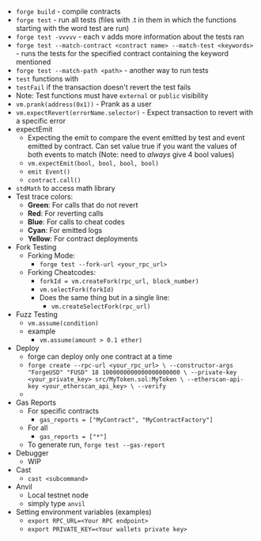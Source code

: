 - `forge build` - compile contracts
- `forge test` - run all tests (files with .t in them in which the functions starting with the word test are run)
- `forge test -vvvvv` - each v adds more information about the tests ran
- `forge test --match-contract <contract name> --match-test <keywords>` - runs the tests for the specified contract containing the keyword mentioned
- `forge test --match-path <path>` - another way to run tests 
- `test` functions with 
- `testFail` if the transaction doesn't revert the test fails
- Note: Test functions must have `external` or `public` visibility 
- `vm.prank(address(0x1))` - Prank as a user 
- `vm.expectRevert(errorName.selector)` - Expect transaction to revert with a specific error
- expectEmit
    - Expecting the emit to compare the event emitted by test and event emitted by contract. Can set value true if you want the values of both events to match (Note: need to _always_ give 4 bool values) 
    - `vm.expectEmit(bool, bool, bool, bool)`
    - `emit Event()`
    - `contract.call()`
- `stdMath` to access math library 
- Test trace colors: 
    - **Green**: For calls that do not revert
    - **Red**: For reverting calls
    - **Blue**: For calls to cheat codes
    - **Cyan**: For emitted logs
    - **Yellow**: For contract deployments
- Fork Testing
    - Forking Mode:
        - `forge test --fork-url <your_rpc_url>`
    - Forking Cheatcodes:
        - `forkId = vm.createFork(rpc_url, block_number)`
        - `vm.selectFork(forkId)`
        - Does the same thing but in a single line:
            - `vm.createSelectFork(rpc_url)`
- Fuzz Testing
    - `vm.assume(condition)`
    - example
        - `vm.assume(amount > 0.1 ether)`
- Deploy
    - forge can deploy only one contract at a time
    - `forge create --rpc-url <your_rpc_url> \
    --constructor-args "ForgeUSD" "FUSD" 18 1000000000000000000000 \
    --private-key <your_private_key> src/MyToken.sol:MyToken \
    --etherscan-api-key <your_etherscan_api_key> \
    --verify`
    - 
- Gas Reports
    - For specific contracts
        - `gas_reports = ["MyContract", "MyContractFactory"]`
    - For all
        - `gas_reports = ["*"]`
    - To generate run, `forge test --gas-report`
- Debugger
    - WIP
- Cast
    - `cast <subcommand>`
- Anvil
    - Local testnet node
    - simply type `anvil`
- Setting environment variables (examples)
    - `export RPC_URL=<Your RPC endpoint>`
    - `export PRIVATE_KEY=<Your wallets private key>`
